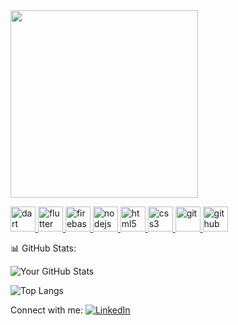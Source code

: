 
<a href="[https://lottie.host/5c50bd15-56fe-4d58-9784-09819064b48b/cTD879u8vB.lottie](https://lottie.host/embed/5c50bd15-56fe-4d58-9784-09819064b48b/cTD879u8vB.lottie)">
  <img src="https://your-preview-image.png" width="300px"/>
</a>


<p align="left"> 
  <a href="https://dart.dev" target="_blank"> <img src="https://cdn.jsdelivr.net/gh/devicons/devicon/icons/dart/dart-original.svg" alt="dart" width="40" height="40"/> </a>
  <a href="https://flutter.dev" target="_blank"> <img src="https://cdn.jsdelivr.net/gh/devicons/devicon/icons/flutter/flutter-original.svg" alt="flutter" width="40" height="40"/> </a>
  <a href="https://firebase.google.com" target="_blank"> <img src="https://cdn.jsdelivr.net/gh/devicons/devicon/icons/firebase/firebase-plain.svg" alt="firebase" width="40" height="40"/> </a>
  <a href="https://nodejs.org/" target="_blank"> <img src="https://cdn.jsdelivr.net/gh/devicons/devicon/icons/nodejs/nodejs-original.svg" alt="nodejs" width="40" height="40"/> </a>
  <a href="https://www.w3.org/html/" target="_blank"> <img src="https://cdn.jsdelivr.net/gh/devicons/devicon/icons/html5/html5-original.svg" alt="html5" width="40" height="40"/> </a>
  <a href="https://www.w3.org/Style/CSS/" target="_blank"> <img src="https://cdn.jsdelivr.net/gh/devicons/devicon/icons/css3/css3-original.svg" alt="css3" width="40" height="40"/> </a>
  <a href="https://git-scm.com/" target="_blank"> <img src="https://cdn.jsdelivr.net/gh/devicons/devicon/icons/git/git-original.svg" alt="git" width="40" height="40"/> </a>
  <a href="https://github.com/" target="_blank"> <img src="https://cdn.jsdelivr.net/gh/devicons/devicon/icons/github/github-original.svg" alt="github" width="40" height="40"/> </a>
</p>



📊 GitHub Stats:


![Your GitHub Stats](https://github-readme-stats.vercel.app/api?username=ArunTN59&show_icons=true&theme=dark)



![Top Langs](https://github-readme-stats.vercel.app/api/top-langs/?username=ArunTN59&layout=compact)



Connect with me:
[![LinkedIn](https://img.shields.io/badge/-LinkedIn-blue?style=for-the-badge&logo=linkedin)]([https://www.linkedin.com/in/yourprofile](https://www.linkedin.com/in/arun-tn-809297301?utm_source=share&utm_campaign=share_via&utm_content=profile&utm_medium=android_app))

